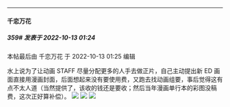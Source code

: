 

*****

####  千恋万花  
##### 359#       发表于 2022-10-13 01:24

 本帖最后由 千恋万花 于 2022-10-13 01:25 编辑 

水上说为了让动画 STAFF 尽量分配更多的人手去做正片，自己主动提出新 ED 画面直接用漫画封面，后面想起来没有要使用费，又跑去找动画组要，事后觉得这有点不太人道（当然提供了，该收的钱还是要收；然后当年漫画单行本的彩图没稿费，这次正好算补偿）。
<img src="https://p.sda1.dev/7/c7c61e541daf01a4802c389c9fbb8226/2022-10-13-0122_44.png" referrerpolicy="no-referrer">
<img src="https://p.sda1.dev/7/0be2d7adf077f23b41c03accce53adb8/2022-10-13-0123_20.png" referrerpolicy="no-referrer">
<img src="https://p.sda1.dev/7/a29d8d1ad12243169042c2d1cb92d106/2022-10-13-0123_47.png" referrerpolicy="no-referrer">

